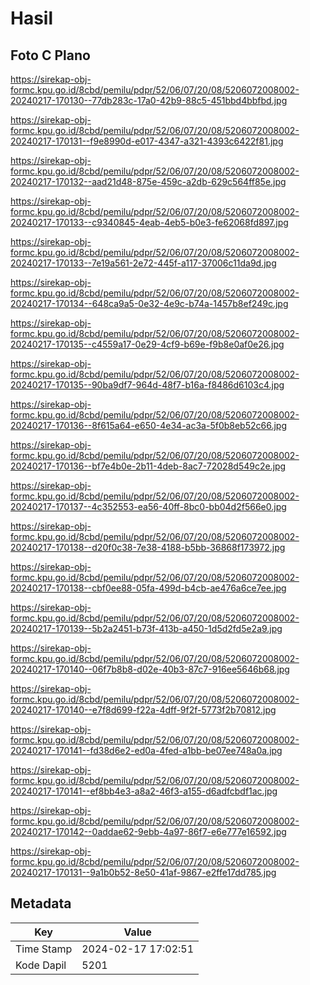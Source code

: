 # Hasil

## Foto C Plano

https://sirekap-obj-formc.kpu.go.id/8cbd/pemilu/pdpr/52/06/07/20/08/5206072008002-20240217-170130--77db283c-17a0-42b9-88c5-451bbd4bbfbd.jpg

https://sirekap-obj-formc.kpu.go.id/8cbd/pemilu/pdpr/52/06/07/20/08/5206072008002-20240217-170131--f9e8990d-e017-4347-a321-4393c6422f81.jpg

https://sirekap-obj-formc.kpu.go.id/8cbd/pemilu/pdpr/52/06/07/20/08/5206072008002-20240217-170132--aad21d48-875e-459c-a2db-629c564ff85e.jpg

https://sirekap-obj-formc.kpu.go.id/8cbd/pemilu/pdpr/52/06/07/20/08/5206072008002-20240217-170133--c9340845-4eab-4eb5-b0e3-fe62068fd897.jpg

https://sirekap-obj-formc.kpu.go.id/8cbd/pemilu/pdpr/52/06/07/20/08/5206072008002-20240217-170133--7e19a561-2e72-445f-a117-37006c11da9d.jpg

https://sirekap-obj-formc.kpu.go.id/8cbd/pemilu/pdpr/52/06/07/20/08/5206072008002-20240217-170134--648ca9a5-0e32-4e9c-b74a-1457b8ef249c.jpg

https://sirekap-obj-formc.kpu.go.id/8cbd/pemilu/pdpr/52/06/07/20/08/5206072008002-20240217-170135--c4559a17-0e29-4cf9-b69e-f9b8e0af0e26.jpg

https://sirekap-obj-formc.kpu.go.id/8cbd/pemilu/pdpr/52/06/07/20/08/5206072008002-20240217-170135--90ba9df7-964d-48f7-b16a-f8486d6103c4.jpg

https://sirekap-obj-formc.kpu.go.id/8cbd/pemilu/pdpr/52/06/07/20/08/5206072008002-20240217-170136--8f615a64-e650-4e34-ac3a-5f0b8eb52c66.jpg

https://sirekap-obj-formc.kpu.go.id/8cbd/pemilu/pdpr/52/06/07/20/08/5206072008002-20240217-170136--bf7e4b0e-2b11-4deb-8ac7-72028d549c2e.jpg

https://sirekap-obj-formc.kpu.go.id/8cbd/pemilu/pdpr/52/06/07/20/08/5206072008002-20240217-170137--4c352553-ea56-40ff-8bc0-bb04d2f566e0.jpg

https://sirekap-obj-formc.kpu.go.id/8cbd/pemilu/pdpr/52/06/07/20/08/5206072008002-20240217-170138--d20f0c38-7e38-4188-b5bb-36868f173972.jpg

https://sirekap-obj-formc.kpu.go.id/8cbd/pemilu/pdpr/52/06/07/20/08/5206072008002-20240217-170138--cbf0ee88-05fa-499d-b4cb-ae476a6ce7ee.jpg

https://sirekap-obj-formc.kpu.go.id/8cbd/pemilu/pdpr/52/06/07/20/08/5206072008002-20240217-170139--5b2a2451-b73f-413b-a450-1d5d2fd5e2a9.jpg

https://sirekap-obj-formc.kpu.go.id/8cbd/pemilu/pdpr/52/06/07/20/08/5206072008002-20240217-170140--06f7b8b8-d02e-40b3-87c7-916ee5646b68.jpg

https://sirekap-obj-formc.kpu.go.id/8cbd/pemilu/pdpr/52/06/07/20/08/5206072008002-20240217-170140--e7f8d699-f22a-4dff-9f2f-5773f2b70812.jpg

https://sirekap-obj-formc.kpu.go.id/8cbd/pemilu/pdpr/52/06/07/20/08/5206072008002-20240217-170141--fd38d6e2-ed0a-4fed-a1bb-be07ee748a0a.jpg

https://sirekap-obj-formc.kpu.go.id/8cbd/pemilu/pdpr/52/06/07/20/08/5206072008002-20240217-170141--ef8bb4e3-a8a2-46f3-a155-d6adfcbdf1ac.jpg

https://sirekap-obj-formc.kpu.go.id/8cbd/pemilu/pdpr/52/06/07/20/08/5206072008002-20240217-170142--0addae62-9ebb-4a97-86f7-e6e777e16592.jpg

https://sirekap-obj-formc.kpu.go.id/8cbd/pemilu/pdpr/52/06/07/20/08/5206072008002-20240217-170131--9a1b0b52-8e50-41af-9867-e2ffe17dd785.jpg


## Metadata

| Key        | Value               |
| ---------- | ------------------- |
| Time Stamp | 2024-02-17 17:02:51 |
| Kode Dapil | 5201                |



